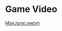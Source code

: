 # Game Video

[ManJump.webm](https://github.com/Rawda-Yousry/Game_ManJump_Border/assets/93453475/f073152f-f25e-42e2-994d-d4424a69a715)
